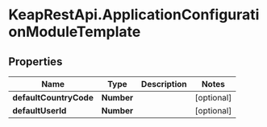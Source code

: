 # KeapRestApi.ApplicationConfigurationModuleTemplate

## Properties

Name | Type | Description | Notes
------------ | ------------- | ------------- | -------------
**defaultCountryCode** | **Number** |  | [optional] 
**defaultUserId** | **Number** |  | [optional] 


